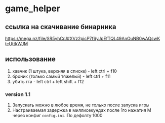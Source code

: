 # game_helper

## ссылка на скачивание бинарника 
https://mega.nz/file/SR5yhCrJ#XVz2picP7f6yJpEfTQL49AnOuNB0wAQswKtcUttkWJM

## использование
1. хавчик (1 штука, верхняя в списке) - left ctrl + f10
2. броник (только самый тяжелый) - left ctrl + f11
3. убить гта - left ctrl + left shift + f12

### version 1.1
1. Запускать можно в любое время, не только после запуска игры
2. Настраиваемая задержка в миллисекундах после 1го нажатия M через конфиг `config.ini`. По дефолту 1000
